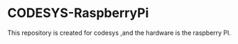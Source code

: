 # CODESYS-RaspberryPi
 This repository is created for codesys ,and the hardware is the raspberry PI.
